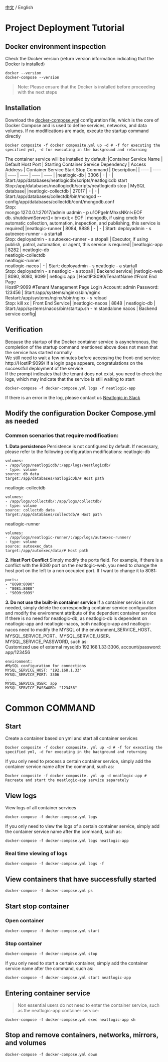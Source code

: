 [中文](QUICK_START.md) / English
# Project Deployment Tutorial
## Docker environment inspection
Check the Docker version (return version information indicating that the Docker is installed)
```
docker --version
docker-compose --version
```
>Note: Please ensure that the Docker is installed before proceeding with the next steps
## Installation
Download the [docker-compose.yml](docker-compose.yml) configuration file, which is the core of Docker Compose and is used to define services, networks, and data volumes.
If no modifications are made, execute the startup command directly
```
Docker composite -f docker composite.yml up -d # -f for executing the specified yml, -d for executing in the background and returning
```
The container service will be installed by default:
|Container Service Name | Default Host Port | Starting Container Service Dependency | Access Address | Container Service Start Stop Command | Description|
| ---- | ---- | ---- | ---- | ---- | ---- |
|neatlogic-db | 3306 | - | - | Start:/app/databases/neatlogicdb/scripts/neatlogicdb start<br>Stop:/app/databases/neatlogicdb/scripts/neatlogicdb stop | MySQL database|
|neatlogic-collectdb | 27017 | - | - | Start:/app/databases/collectdb/bin/mongod -- config/app/databases/collectdb/conf/mongodb.conf<br>Stop:<br>mongo 127.0.0.1:27017/admin uadmin - p u1OPgeInMhxsNKnl<EOF<br>db. shutdownServer()< br>exit;< EOF | mongodb, if using cmdb for automatic collection, automation, inspection, and publishing, this service is required|
|neatlogic-runner | 8084, 8888 | - | - | Start: deployadmin - s autoexec-runner - a startall<br>Stop: deployadmin - s autoexec-runner - a stopall | Executor, if using publish, patrol, automation, or agent, this service is required|
|neatlogic-app | 8282 | neatlogic-db<br>neatlogic-collectdb<br>neatlogic-runner<br>neatlogic-nacos | - | Start: deployadmin - s neatlogic - a startall<br>Stop: deployadmin - s neatlogic - a stopall | Backend service|
|netlogic-web | 8090, 8080, 9099 | netlogic app | HostIP:8090/TenantName #Front End Page<br>HostIP:9099 #Tenant Management Page Login Account: admin Password: 123456 | Start:/app/systems/nginx/sbin/nginx<br>Restart:/app/systems/nginx/sbin/nginx - s reload<br>Stop: kill xx | Front End Service|
|neatlogic-nacos | 8848 | neatlogic-db | Start:/app/systems/nacos/bin/startup.sh - m standalone nacos | Backend service config|
## Verification
Because the startup of the Docker container service is asynchronous, the completion of the startup command mentioned above does not mean that the service has started normally<br>
We still need to wait a few minutes before accessing the front-end service: http://HostIP:9099/ If a login page appears, congratulations on the successful deployment of the service<br>
If the prompt indicates that the tenant does not exist, you need to check the logs, which may indicate that the service is still waiting to start
```
docker-compose -f docker-compose.yml logs -f neatlogic-app
```
If there is an error in the log, please contact us [Neatlogic in Slack](https://join.slack.com/t/slack-lyi2045/shared_invite/zt-1sok6dlv5-WzpKDpnXQLXc92taC1qMFA)
## Modify the configuration Docker Compose.yml as needed
### Common scenarios that require modification:
**1. Data persistence**
Persistence is not configured by default. If necessary, please refer to the following configuration modifications:
neatlogic-db 
```
volumes:
- /app/logs/neatlogicdb/:/app/logs/neatlogicdb/
- type: volume
source: db_data
target:/app/databases/natlogicDb/# Host path
```
neatlogic-collectdb
```
volumes:
- /app/logs/collectdb/:/app/logs/collectdb/
- type: volume
source: collectdb_data
Target:/app/databases/collectdb/# Host path
```
neatlogic-runner
```
volumes:
- /app/logs/neatlogic-runner/:/app/logs/autoexec-runner/
- type: volume
source: autoexec_data
target:/app/autoexec/data/# Host path
```
**2. Host Port Conflict**
Simply modify the ports field. For example, if there is a conflict with the 8080 port on the neatlogic-web, you need to change the host port on the left to a non occupied port. If I want to change it to 8081:
```
ports:
- "8090:8090"
- "8081:8080"
- "9099:9099"
```
**3. Do not use the built-in container service**
If a container service is not needed, simply delete the corresponding container service configuration and modify the environment attribute of the dependent container service<br>
If there is no need for neatlogic-db, as neatlogic-db is dependent on neatlogic-app and neatlogic-nacos, both neatlogic-app and neatlogic-nacos need to modify the MYSQL of the environment_SERVICE_HOST、MYSQL_SERVICE_PORT、MYSQL_SERVICE_USER、MYSQL_SERVICE_PASSWORD, such as:<br>
Customized use of external mysqldb 192.168.1.33:3306, account/password: app/123456
```
environment:
#MySQL configuration for connections
MYSQL_SERVICE_HOST: "192.168.1.33"
MYSQL_SERVICE_PORT: 3306
...
MYSQL_SERVICE_USER: app
MYSQL_SERVICE_PASSWORD: "123456"
```
# Common COMMAND
## Start
Create a container based on yml and start all container services
```
Docker composite -f docker composite. yml up -d # -f for executing the specified yml, -d for executing in the background and returning
```
If you only need to process a certain container service, simply add the container service name after the command, such as:
```
Docker composite -f docker composite. yml up -d neatlogic-app # Recreate and start the neatlogic-app service separately
```
## View logs
View logs of all container services
```
docker-compose -f docker-compose.yml logs
```
If you only need to view the logs of a certain container service, simply add the container service name after the command, such as:
```
docker-compose -f docker-compose.yml logs neatlogic-app
```
### Real time viewing of logs
```
docker-compose -f docker-compose.yml logs -f
```
## View containers that have successfully started
```
docker-compose -f docker-compose.yml ps
```
## Start stop container
### Open container
```
docker-compose -f docker-compose.yml start
```
### Stop container
```
docker-compose -f docker-compose.yml stop 
```
If you only need to start a certain container, simply add the container service name after the command, such as:
```
docker-compose -f docker-compose.yml start neatlogic-app
```
## Entering container service
>Non essential users do not need to enter the container service, such as the neatlogic-app container service:
```
docker-compose -f docker-compose.yml exec neatlogic-app sh
```
## Stop and remove containers, networks, mirrors, and volumes
```
docker-compose -f docker-compose.yml down 
```